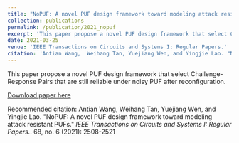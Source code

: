 ```yaml
---
title: "NoPUF: A novel PUF design framework toward modeling attack resistant PUFs"
collection: publications
permalink: /publication/2021_nopuf
excerpt: 'This paper propose a novel PUF design framework that select Challenge-Response Pairs that are still reliable under noisy PUF after reconfiguration.'
date: 2021-03-25
venue: 'IEEE Transactions on Circuits and Systems I: Regular Papers.' 
citation: 'Antian Wang,  Weihang Tan, Yuejiang Wen, and Yingjie Lao. "NoPUF: A novel PUF design framework toward modeling attack resistant PUFs." <i>IEEE Transactions on Circuits and Systems I: Regular Papers.</i>. 68, no. 6 (2021): 2508-2521.'
---
```

This paper propose a novel PUF design framework that select Challenge-Response Pairs that are still reliable under noisy PUF after reconfiguration.

[Download paper here](https://ieeexplore.ieee.org/stamp/stamp.jsp?tp=&arnumber=9386262)

Recommended citation: Antian Wang,  Weihang Tan, Yuejiang Wen, and Yingjie Lao. "NoPUF: A novel PUF design framework toward modeling attack resistant PUFs." <i>IEEE Transactions on Circuits and Systems I: Regular Papers.</i>. 68, no. 6 (2021): 2508-2521
  